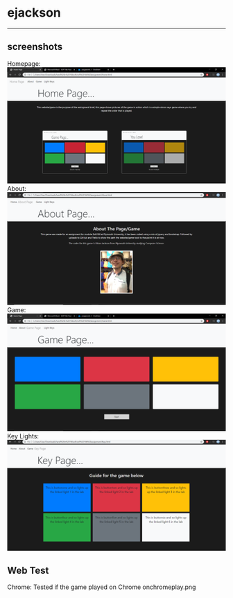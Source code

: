 # ejackson
---
## screenshots
Homepage:
![alt text](onchromehome.PNG "Home page")
About: 
![alt text](onchromeabout.PNG "Home page")
Game: 
![alt text](onchromegame.PNG "Home page")
Key Lights:
![alt text](onchromekeylight.PNG "Home page") 

## Web Test
Chrome:
Tested if the game played on Chrome
onchromeplay.png
